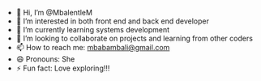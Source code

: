 - 👋 Hi, I’m @MbalentleM
- 👀 I’m interested in both front end and back end developer
- 🌱 I’m currently learning systems development
- 💞️ I’m looking to collaborate on projects and learning from other coders
- 📫 How to reach me: mbabambali@gmail.com
- 😄 Pronouns: She
- ⚡ Fun fact: Love exploring!!!

<!---
MbalentleM/MbalentleM is a ✨ special ✨ repository because its `README.md` (this file) appears on your GitHub profile.
You can click the Preview link to take a look at your changes.
--->

